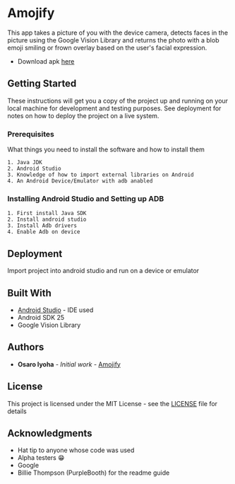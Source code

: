 # Amojify
This app takes a picture of you with the device camera, detects faces in the picture using the Google Vision Library and returns the photo with a blob emoji smiling or frown overlay based on the user's facial expression. 

* Download apk [here](https://goo.gl/YGJ3xu)


## Getting Started

These instructions will get you a copy of the project up and running on your local machine for development and testing purposes. See deployment for notes on how to deploy the project on a live system.

### Prerequisites

What things you need to install the software and how to install them

```
1. Java JDK
2. Android Studio
3. Knowledge of how to import external libraries on Android
4. An Android Device/Emulator with adb anabled
```

### Installing Android Studio and Setting up ADB

```
1. First install Java SDK
2. Install android studio  
3. Install Adb drivers
4. Enable Adb on device
```

## Deployment
Import project into android studio and run on a device or emulator

## Built With

* [Android Studio](https://developer.android.com/studio/) - IDE used
* Android SDK 25
* Google Vision Library



## Authors

* **Osaro Iyoha** - *Initial work* - [Amojify](https://github.com/Master-Osaro/Amojify)


## License

This project is licensed under the MIT License - see the [LICENSE](LICENSE) file for details

## Acknowledgments

* Hat tip to anyone whose code was used
* Alpha testers 😁
* Google
* Billie Thompson (PurpleBooth) for the readme guide
